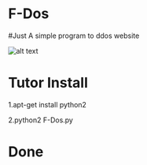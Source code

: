 # F-Dos
#Just A simple program to ddos website

![alt text](https://github.com/FajarTheGGman/F-Dos/blob/master/.image/Screenshot_2019-01-18-21-22-53-296_com.termux.png)

# Tutor Install 

1.apt-get install python2 

2.python2 F-Dos.py

# Done
